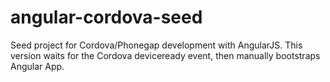 angular-cordova-seed
====================

Seed project for Cordova/Phonegap development with AngularJS. This version waits for the Cordova deviceready event,
then manually bootstraps Angular App.
